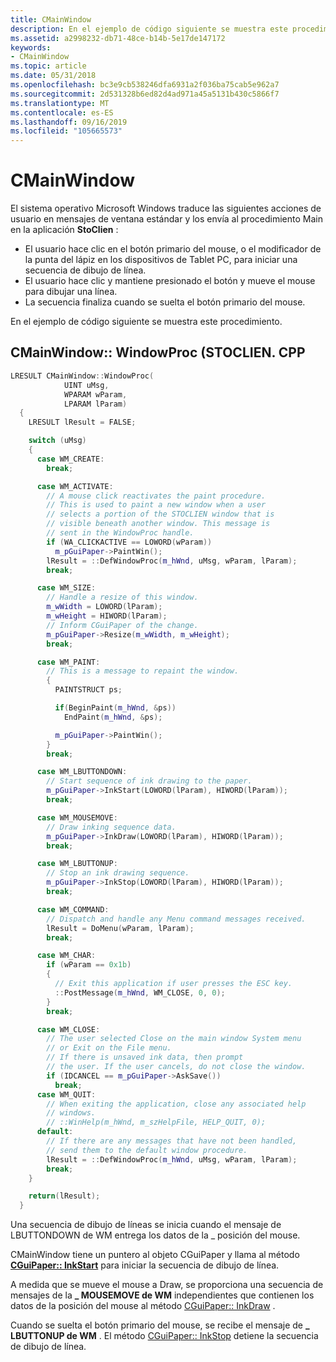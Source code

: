 ```yaml
---
title: CMainWindow
description: En el ejemplo de código siguiente se muestra este procedimiento.
ms.assetid: a2998232-db71-48ce-b14b-5e17de147172
keywords:
- CMainWindow
ms.topic: article
ms.date: 05/31/2018
ms.openlocfilehash: bc3e9cb538246dfa6931a2f036ba75cab5e962a7
ms.sourcegitcommit: 2d531328b6ed82d4ad971a45a5131b430c5866f7
ms.translationtype: MT
ms.contentlocale: es-ES
ms.lasthandoff: 09/16/2019
ms.locfileid: "105665573"
---
```

# <a name="cmainwindow"></a>CMainWindow

El sistema operativo Microsoft Windows traduce las siguientes acciones de usuario en mensajes de ventana estándar y los envía al procedimiento Main en la aplicación **StoClien** :

-   El usuario hace clic en el botón primario del mouse, o el modificador de la punta del lápiz en los dispositivos de Tablet PC, para iniciar una secuencia de dibujo de línea.
-   El usuario hace clic y mantiene presionado el botón y mueve el mouse para dibujar una línea.
-   La secuencia finaliza cuando se suelta el botón primario del mouse.

En el ejemplo de código siguiente se muestra este procedimiento.

## <a name="cmainwindowwindowproc-stocliencpp"></a>CMainWindow:: WindowProc (STOCLIEN. CPP


```C++
LRESULT CMainWindow::WindowProc(
            UINT uMsg,
            WPARAM wParam,
            LPARAM lParam)
  {
    LRESULT lResult = FALSE;

    switch (uMsg)
    {
      case WM_CREATE:
        break;

      case WM_ACTIVATE:
        // A mouse click reactivates the paint procedure.
        // This is used to paint a new window when a user
        // selects a portion of the STOCLIEN window that is 
        // visible beneath another window. This message is  
        // sent in the WindowProc handle.
        if (WA_CLICKACTIVE == LOWORD(wParam))
          m_pGuiPaper->PaintWin();
        lResult = ::DefWindowProc(m_hWnd, uMsg, wParam, lParam);
        break;

      case WM_SIZE:
        // Handle a resize of this window.
        m_wWidth = LOWORD(lParam);
        m_wHeight = HIWORD(lParam);
        // Inform CGuiPaper of the change.
        m_pGuiPaper->Resize(m_wWidth, m_wHeight);
        break;

      case WM_PAINT:
        // This is a message to repaint the window.
        {
          PAINTSTRUCT ps;

          if(BeginPaint(m_hWnd, &ps))
            EndPaint(m_hWnd, &ps);

          m_pGuiPaper->PaintWin();
        }
        break;

      case WM_LBUTTONDOWN:
        // Start sequence of ink drawing to the paper.
        m_pGuiPaper->InkStart(LOWORD(lParam), HIWORD(lParam));
        break;

      case WM_MOUSEMOVE:
        // Draw inking sequence data.
        m_pGuiPaper->InkDraw(LOWORD(lParam), HIWORD(lParam));
        break;

      case WM_LBUTTONUP:
        // Stop an ink drawing sequence.
        m_pGuiPaper->InkStop(LOWORD(lParam), HIWORD(lParam));
        break;

      case WM_COMMAND:
        // Dispatch and handle any Menu command messages received.
        lResult = DoMenu(wParam, lParam);
        break;

      case WM_CHAR:
        if (wParam == 0x1b)
        {
          // Exit this application if user presses the ESC key.
          ::PostMessage(m_hWnd, WM_CLOSE, 0, 0);
        }
        break;

      case WM_CLOSE:
        // The user selected Close on the main window System menu
        // or Exit on the File menu.
        // If there is unsaved ink data, then prompt
        // the user. If the user cancels, do not close the window.
        if (IDCANCEL == m_pGuiPaper->AskSave())
          break;
      case WM_QUIT:
        // When exiting the application, close any associated help
        // windows.
        // ::WinHelp(m_hWnd, m_szHelpFile, HELP_QUIT, 0);
      default:
        // If there are any messages that have not been handled,
        // send them to the default window procedure.
        lResult = ::DefWindowProc(m_hWnd, uMsg, wParam, lParam);
        break;
    }

    return(lResult);
  }
```



Una secuencia de dibujo de líneas se inicia cuando el mensaje de LBUTTONDOWN de WM entrega los datos de la \_ posición del mouse.

CMainWindow tiene un puntero al objeto CGuiPaper y llama al método [**CGuiPaper:: InkStart**](cguipaper-methods.md) para iniciar la secuencia de dibujo de línea.

A medida que se mueve el mouse a Draw, se proporciona una secuencia de mensajes de la **\_ MOUSEMOVE de WM** independientes que contienen los datos de la posición del mouse al método [CGuiPaper:: InkDraw](cguipaper-methods.md) .

Cuando se suelta el botón primario del mouse, se recibe el mensaje de **\_ LBUTTONUP de WM** . El método [CGuiPaper:: InkStop](cguipaper-methods.md) detiene la secuencia de dibujo de línea.

 

 




